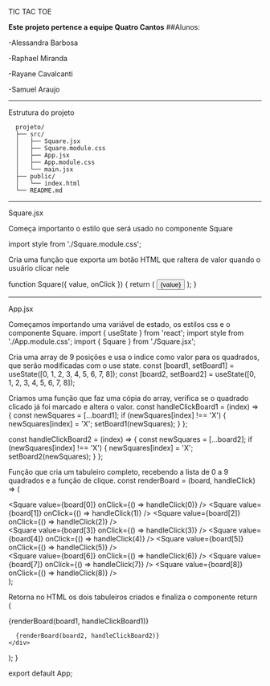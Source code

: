 TIC TAC TOE

**Este projeto pertence a equipe Quatro Cantos**
##Alunos:

-Alessandra Barbosa

-Raphael Miranda

-Rayane Cavalcanti

-Samuel Araujo

---------------------------------------------

Estrutura do projeto

```
  projeto/
  ├── src/
  │   ├── Square.jsx 
  │   ├── Square.module.css         
  │   ├── App.jsx  
  │   ├── App.module.css 
  │   └── main.jsx         
  ├── public/
  │   └── index.html        
  └── README.md

```

---------------------------------------------
Square.jsx

Começa importanto o estilo que será usado no componente Square

import style from './Square.module.css';

Cria uma função que exporta um botão HTML que raltera de valor quando o usuário clicar nele

  function Square({ value, onClick }) {
    return (
      <button className={style.square} onClick={onClick}>
        {value}
      </button>
    );
  }

---------------------------------------------
App.jsx

Começamos importando uma variável de estado, os estilos css e o componente Square.
import { useState } from 'react';
import style from './App.module.css';
import { Square } from './Square.jsx';


Cria uma array de 9 posições e usa o indice como valor para os quadrados, que serão modificadas com o use state.
const [board1, setBoard1] = useState([0, 1, 2, 3, 4, 5, 6, 7, 8]);
const [board2, setBoard2] = useState([0, 1, 2, 3, 4, 5, 6, 7, 8]);


Criamos uma função que faz uma cópia do array, verifica se o quadrado clicado já foi marcado e altera o valor.
const handleClickBoard1 = (index) => {
    const newSquares = [...board1];
    if (newSquares[index] !== 'X') {
      newSquares[index] = 'X';
      setBoard1(newSquares);
    }
};

const handleClickBoard2 = (index) => {
    const newSquares = [...board2];
    if (newSquares[index] !== 'X') {
      newSquares[index] = 'X';
      setBoard2(newSquares);
    }
};


Função que cria um tabuleiro completo, recebendo a lista de 0 a 9 quadrados e a função de clique.
const renderBoard = (board, handleClick) => (
    <div>
      <div className={style.boardRow}>
        <Square value={board[0]} onClick={() => handleClick(0)} />
        <Square value={board[1]} onClick={() => handleClick(1)} />
        <Square value={board[2]} onClick={() => handleClick(2)} />
      </div>
      <div className={style.boardRow}>
        <Square value={board[3]} onClick={() => handleClick(3)} />
        <Square value={board[4]} onClick={() => handleClick(4)} />
        <Square value={board[5]} onClick={() => handleClick(5)} />
      </div>
      <div className={style.boardRow}>
        <Square value={board[6]} onClick={() => handleClick(6)} />
        <Square value={board[7]} onClick={() => handleClick(7)} />
        <Square value={board[8]} onClick={() => handleClick(8)} />
      </div>
    </div>
);


Retorna no HTML os dois tabuleiros criados e finaliza o componente
return (
    <div className={style.game}>
      {renderBoard(board1, handleClickBoard1)}

      {renderBoard(board2, handleClickBoard2)}
    </div>
  );
}

export default App;

